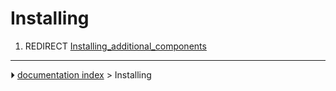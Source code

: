 # Installing
1.  REDIRECT [Installing_additional_components](Installing_additional_components.md)



---
⏵ [documentation index](../README.md) > Installing

